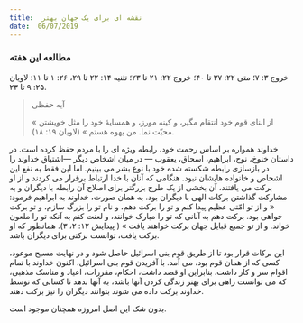 ```yaml
---
title:  نقشه ای برای یک جهان بهتر
date:  06/07/2019
---
```


### مطالعه این هفته
خروج ۳: ۷؛ متی ۲۲: ۳۷ تا ۴۰؛ خروج ۲۲: ۲۱ تا ۲۳؛ تثنیه ۱۴: ۲۲ تا ۲۹، ۲۶: ۱ تا ۱۱؛ لاویان ۲۵: ۹ تا ۲۳.

> <p>آیه حفظی</p>
> « از ابنای قوم خود انتقام مگیر، و کینه مورز، و همسایۀ خود را مثل خویشتن محبّت نما. من یهوه هستم » (لاویان ۱۹: ۱۸).

خداوند همواره بر اساس رحمت خود، رابطه ویژه ای را با مردم حفظ کرده است. در داستان خنوخ، نوح، ابراهیم، اسحاق، یعقوب — در میان اشخاص دیگر —اشتیاق خداوند را در بازسازی رابطه شکسته شده خود با نوع بشر می بینیم. اما این فقط به نفع این اشخاص و خانواده هایشان نبود. هنگامی که آنان با خدا ارتباط برقرار می کردند و از او برکت می یافتند، آن بخشی از یک طرح بزرگتر برای اصلاح آن رابطه با دیگران و به مشارکت گذاشتن برکات الهی با دیگران بود. به همان صورت، خداوند به ابراهیم فرمود: « و از تو امّتی عظیم پیدا کنم و تو را برکت دهم، و نام تو را بزرگ سازم، و تو برکت خواهی بود. برکت دهم به آنانی که تو را مبارک خوانند، و لعنت کنم به آنکه تو را ملعون خواند. و از تو جمیع قبایل جهان برکت خواهند یافت » ( پیدایش ۱۲: ۲، ۳). همانطور که او برکت یافت، توانست برکتی برای دیگران باشد.

این برکات قرار بود تا از طریق قوم بنی اسرائیل حاصل شود و در نهایت مسیح موعود، کسی که از همان قوم بود، می آمد. با آفریدن قوم بنی اسرائیل، اکنون خداوند با تمام اقوام سر و کار داشت. بنابراین او قصد داشت، احکام، مقررات، اعیاد و مناسک مذهبی، که می توانست راهی برای بهتر زندگی کردن آنها باشد، به آنها بدهد تا کسانی که توسط خداوند برکت داده می شوند بتوانند دیگران را نیز برکت دهند.

بدون شک این اصل امروزه همچنان موجود است.